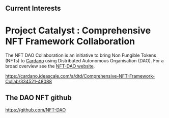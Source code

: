 ## Current Interests


Project Catalyst : Comprehensive NFT Framework Collaboration
============================================================

The NFT DAO Collaboration is an initiative to bring Non Fungible Tokens (NFTs) to [Cardano](https://cardano.org/) using Distributed Autonomous Organisation (DAO). For a broad overview see the [NFT-DAO website](https://nft-dao.org/).

https://cardano.ideascale.com/a/dtd/Comprehensive-NFT-Framework-Collab/334521-48088

## The DAO NFT github

https://github.com/NFT-DAO
